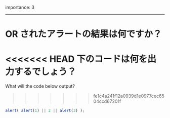 importance: 3

---

# OR されたアラートの結果は何ですか？

<<<<<<< HEAD
下のコードは何を出力するでしょう？
=======
What will the code below output?
>>>>>>> fe1c4a241f12a0939d1e0977cec6504ccd67201f

```js
alert( alert(1) || 2 || alert(3) );
```
